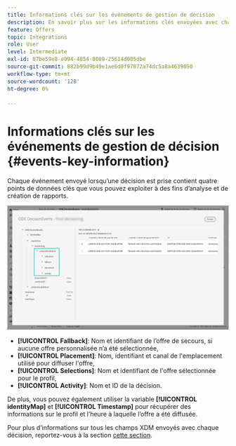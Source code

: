 ```yaml
---
title: Informations clés sur les événements de gestion de décision
description: En savoir plus sur les informations clés envoyées avec chaque événement de gestion de la décision.
feature: Offers
topic: Integrations
role: User
level: Intermediate
exl-id: 07be59e8-e994-4854-8089-25614d005dbe
source-git-commit: 882b99d9b49e1ae6d0f97872a74dc5a8a4639050
workflow-type: tm+mt
source-wordcount: '128'
ht-degree: 0%

---
```


# Informations clés sur les événements de gestion de décision {#events-key-information}

Chaque événement envoyé lorsqu’une décision est prise contient quatre points de données clés que vous pouvez exploiter à des fins d’analyse et de création de rapports.

![](../assets/events-dataset-preview.png)

* **[!UICONTROL Fallback]**: Nom et identifiant de l’offre de secours, si aucune offre personnalisée n’a été sélectionnée,
* **[!UICONTROL Placement]**: Nom, identifiant et canal de l&#39;emplacement utilisé pour diffuser l&#39;offre,
* **[!UICONTROL Selections]**: Nom et identifiant de l&#39;offre sélectionnée pour le profil,
* **[!UICONTROL Activity]**: Nom et ID de la décision.

De plus, vous pouvez également utiliser la variable **[!UICONTROL identityMap]** et **[!UICONTROL Timestamp]** pour récupérer des informations sur le profil et l’heure à laquelle l’offre a été diffusée.

Pour plus d’informations sur tous les champs XDM envoyés avec chaque décision, reportez-vous à la section [cette section](xdm-fields.md).
